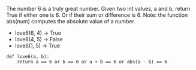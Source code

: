 The number 6 is a truly great number. Given two int values, a and b, return True if either one is 6. Or if their sum or difference is 6. Note: the function abs(num) computes the absolute value of a number. 

* love6(6, 4) → True
* love6(4, 5) → False
* love6(1, 5) → True

```
def love6(a, b):
    return a == 6 or b == 6 or a + b == 6 or abs(a - b) == 6
```
